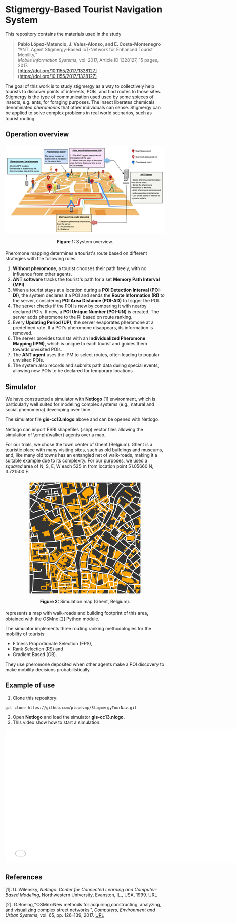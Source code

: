 # Stigmergy-Based Tourist Navigation System
This repository contains the materials used in the study 

<!--
Pablo López-Matencio, Javier Vales-Alonso, and Enrique Costa-Montenegro, “ANT: Agent Stigmergy-Based IoT-Network for Enhanced Tourist Mobility,” *Mobile Information Systems*, vol. 2017, Article ID 1328127, 15 pages, 2017. https://doi.org/10.1155/2017/1328127
-->

> **Pablo López-Matencio, J. Vales-Alonso, and E. Costa-Montenegro**  
> “ANT: Agent Stigmergy-Based IoT-Network for Enhanced Tourist Mobility,”  
> *Mobile Information Systems*, vol. 2017, Article ID 1328127, 15 pages, 2017.  
> [https://doi.org/10.1155/2017/1328127](https://doi.org/10.1155/2017/1328127)


The goal of this work is to study stigmergy as a way to collectively help tourists to discover points of interests, POIs, and find routes to those sites.
Stigmergy is the type of communication used used by some spieces of insects, e.g. ants, for foraging purposes. The insect liberates chemicals denominated *pheromones* that other individuals can sense. Stigmergy can be applied  to solve complex problems in real world scenarios, such as tourist routing.


## Operation overview

<!-- <br><br> -->
<div align="center" style="margin-top: 0.7cm; margin-bottom: 20px;">
  <img src="figs/PLMado.png" width="750">
  <p><b>Figure 1:</b> System overview.</p>
</div>
<!-- <br><br> -->

Pheromone mapping determines a tourist's route based on different strategies with the following rules:

1. **Without pheromone**, a tourist chooses their path freely, with no influence from other agents.
2. **ANT software** tracks the tourist's path for a set **Memory Path Interval (MPI)**.
3. When a tourist stays at a location during a **POI Detection Interval (POI-DI)**, the system declares it a POI and sends the **Route Information (RI)** to the server, considering **POI Area Distance (POI-AD)** to trigger the POI.
4. The server checks if the POI is new by comparing it with nearby declared POIs. If new, a **POI Unique Number (POI-UN)** is created. The server adds pheromone to the RI based on route ranking.
5. Every **Updating Period (UP)**, the server evaporates pheromone at a predefined rate. If a POI's pheromone disappears, its information is removed.
6. The server provides tourists with an **Individualized Pheromone Mapping (IPM)**, which is unique to each tourist and guides them towards unvisited POIs.
7. The **ANT agent** uses the IPM to select routes, often leading to popular unvisited POIs.
8. The system also records and submits path data during special events, allowing new POIs to be declared for temporary locations.

## Simulator
We have constructed a simulator with **Netlogo** [1] environment, which is particularly well suited for modeling complex systems (e.g., natural and social phenomena) developing over time. 

The simulator file **gis-cc13.nlogo** above and can be opened with Netlogo. 

Netlogo can import ESRI shapefiles (.shp) vector files allowing the simulation of \emph{walker} agents over a map.

For our trials, we chose the town center of Ghent (Belgium).
Ghent is a touristic place with many visiting sites, such as old buildings and museums, and, like many old towns has an entangled net of walk-roads, making it a suitable example due to its complexity.
For our purposes, we used a *squared* area 
of N, S, E, W each $525$ m from location point $51.05660$ N, $3.721500$ E. 

<div align="center" style="margin-top: 0.7cm; margin-bottom: 20px;">
  <img src="figs/gante.png" width="350">
  <p><b>Figure 2:</b> Simulation map (Ghent, Belgium).</p>
</div>

represents a map with walk-roads and building footprint of this area, obtained with the OSMnx [2] Python module.

The simulator implements three routing ranking methodologies for the mobility of tourists: 
- Fitness Proportionate Selection (FPS),
- Rank Selection (RS) and
- Gradient Based (GB).
  
They use pheromone deposited when other agents make a POI discovery to make mobility decisions probabilistically.

## Example of use

1. Clone this repository: 
```
git clone https://github.com/plopezmp/StigmergyTourNav.git
```
2. Open **Netlogo** and load the simulator **gis-cc13.nlogo**.
3. This video show how to start a simulation:

   

<iframe width="750" height="422" src="[![Watch the video](figs/thumbnail.png)](https://www.dropbox.com/scl/fi/cieqvocrndllw06ob5t9n/demo.mov?rlkey=c8ldjdkzjnhq9p1bes04pyd6n&st=e4keldf5&dl=0)](https://www.dropbox.com/scl/fi/cieqvocrndllw06ob5t9n/demo.mov?rlkey=c8ldjdkzjnhq9p1bes04pyd6n&st=e4keldf5&dl=0)" frameborder="0" allowfullscreen></iframe>



## References
[1]: U. Wilensky, *Netlogo. Center for Connected Learning and Computer-Based Modeling*, Northwestern University, Evanston, IL., USA, 1999. [URL](https://ccl.northwestern.edu/netlogo/)

[2]: G.Boeing,''OSMnx:New methods for acquiring,constructing, analyzing, and visualizing complex street networks'', *Computers, Environment and Urban Systems*, vol. 65, pp. 126–139, 2017. [URL](https://osmnx.readthedocs.io/en/stable/)
